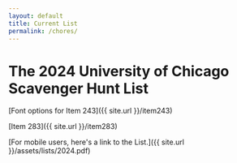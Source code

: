 ```yaml
---
layout: default
title: Current List
permalink: /chores/
---
```


# The 2024 University of Chicago Scavenger Hunt List

[Font options for Item 243]({{ site.url }}/item243)

[Item 283]({{ site.url }}/item283)

[For mobile users, here's a link to the List.]({{ site.url }}/assets/lists/2024.pdf)

<object data="../../assets/lists/2024.pdf" width="100%" height="600" type='application/pdf'></object>